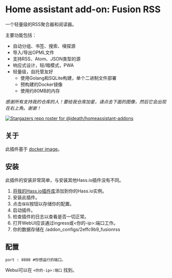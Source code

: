 # Home assistant add-on: Fusion RSS

一个轻量级的RSS聚合器和阅读器。

主要功能包括：

- 自动分组、书签、搜索、嗅探源
- 导入/导出OPML文件
- 支持RSS、Atom、JSON类型的源
- 响应式设计，轻/暗模式，PWA
- 轻量级，自托管友好
  - 使用Golang和SQLite构建，单个二进制文件部署
  - 预构建的Docker镜像
  - 使用约80MB的内存
  
_感谢所有支持我的仓库的人！要给我仓库加星，请点击下面的图像，然后它会出现在右上角。谢谢！_

[![Stargazers repo roster for @jdeath/homeassistant-addons](https://reporoster.com/stars/jdeath/homeassistant-addons)](https://github.com/jdeath/homeassistant-addons/stargazers)

## 关于

此插件基于 [docker image](https://github.com/0x2E/fusion)。

## 安装

此插件的安装非常简单，与安装其他Hass.io插件没有不同。

1. [将我的Hass.io插件库][repository]添加到你的Hass.io实例。
1. 安装此插件。
1. 点击`保存`按钮以存储你的配置。
1. 启动插件。
1. 检查插件的日志以查看是否一切正常。
1. 打开WebUI应该通过ingress或<你的-ip>:端口工作。
1. 你的数据存储在 /addon_configs/2effc9b9_fusionrss

## 配置

```
port : 8080 #你想运行的端口。
```

Webui可以在 `<你的-ip>:端口` 找到。

[repository]: https://github.com/jdeath/homeassistant-addons